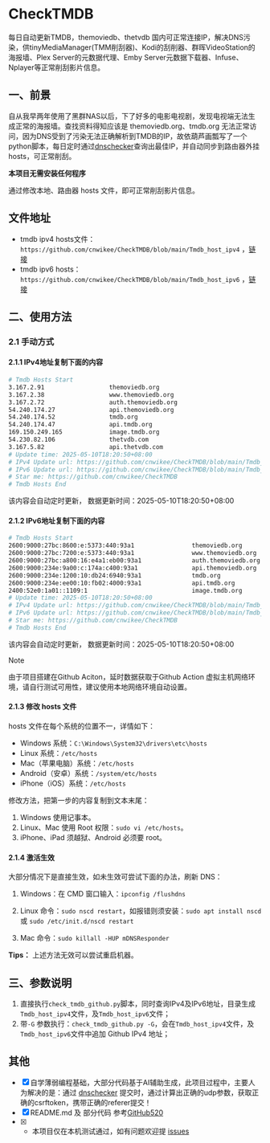 # CheckTMDB

每日自动更新TMDB，themoviedb、thetvdb 国内可正常连接IP，解决DNS污染，供tinyMediaManager(TMM削刮器)、Kodi的刮削器、群晖VideoStation的海报墙、Plex Server的元数据代理、Emby Server元数据下载器、Infuse、Nplayer等正常削刮影片信息。

## 一、前景

自从我早两年使用了黑群NAS以后，下了好多的电影电视剧，发现电视端无法生成正常的海报墙。查找资料得知应该是 themoviedb.org、tmdb.org 无法正常访问，因为DNS受到了污染无法正确解析到TMDB的IP，故依葫芦画瓢写了一个python脚本，每日定时通过[dnschecker](https://dnschecker.org/)查询出最佳IP，并自动同步到路由器外挂hosts，可正常削刮。

**本项目无需安装任何程序**

通过修改本地、路由器 hosts 文件，即可正常削刮影片信息。

## 文件地址

- tmdb ipv4 hosts文件：`https://github.com/cnwikee/CheckTMDB/blob/main/Tmdb_host_ipv4` ，[链接](https://github.com/cnwikee/CheckTMDB/blob/main/Tmdb_host_ipv4)
- tmdb ipv6 hosts：`https://github.com/cnwikee/CheckTMDB/blob/main/Tmdb_host_ipv6` ，[链接](https://github.com/cnwikee/CheckTMDB/blob/main/Tmdb_host_ipv6)

## 二、使用方法

### 2.1 手动方式

#### 2.1.1 IPv4地址复制下面的内容

```bash
# Tmdb Hosts Start
3.167.2.91                  themoviedb.org
3.167.2.38                  www.themoviedb.org
3.167.2.72                  auth.themoviedb.org
54.240.174.27               api.themoviedb.org
54.240.174.52               tmdb.org
54.240.174.47               api.tmdb.org
169.150.249.165             image.tmdb.org
54.230.82.106               thetvdb.com
3.167.5.82                  api.thetvdb.com
# Update time: 2025-05-10T18:20:50+08:00
# IPv4 Update url: https://github.com/cnwikee/CheckTMDB/blob/main/Tmdb_host_ipv4
# IPv6 Update url: https://github.com/cnwikee/CheckTMDB/blob/main/Tmdb_host_ipv6
# Star me: https://github.com/cnwikee/CheckTMDB
# Tmdb Hosts End

```

该内容会自动定时更新， 数据更新时间：2025-05-10T18:20:50+08:00

#### 2.1.2 IPv6地址复制下面的内容

```bash
# Tmdb Hosts Start
2600:9000:27bc:8600:e:5373:440:93a1                themoviedb.org
2600:9000:27bc:7200:e:5373:440:93a1                www.themoviedb.org
2600:9000:27bc:a800:16:e4a1:eb00:93a1              auth.themoviedb.org
2600:9000:234e:9a00:c:174a:c400:93a1               api.themoviedb.org
2600:9000:234e:1200:10:db24:6940:93a1              tmdb.org
2600:9000:234e:ee00:10:fb02:4000:93a1              api.tmdb.org
2400:52e0:1a01::1109:1                             image.tmdb.org
# Update time: 2025-05-10T18:20:50+08:00
# IPv4 Update url: https://github.com/cnwikee/CheckTMDB/blob/main/Tmdb_host_ipv4
# IPv6 Update url: https://github.com/cnwikee/CheckTMDB/blob/main/Tmdb_host_ipv6
# Star me: https://github.com/cnwikee/CheckTMDB
# Tmdb Hosts End

```

该内容会自动定时更新， 数据更新时间：2025-05-10T18:20:50+08:00

> [!NOTE]
> 由于项目搭建在Github Aciton，延时数据获取于Github Action 虚拟主机网络环境，请自行测试可用性，建议使用本地网络环境自动设置。

#### 2.1.3 修改 hosts 文件

hosts 文件在每个系统的位置不一，详情如下：

- Windows 系统：`C:\Windows\System32\drivers\etc\hosts`
- Linux 系统：`/etc/hosts`
- Mac（苹果电脑）系统：`/etc/hosts`
- Android（安卓）系统：`/system/etc/hosts`
- iPhone（iOS）系统：`/etc/hosts`

修改方法，把第一步的内容复制到文本末尾：

1. Windows 使用记事本。
2. Linux、Mac 使用 Root 权限：`sudo vi /etc/hosts`。
3. iPhone、iPad 须越狱、Android 必须要 root。

#### 2.1.4 激活生效

大部分情况下是直接生效，如未生效可尝试下面的办法，刷新 DNS：

1. Windows：在 CMD 窗口输入：`ipconfig /flushdns`

2. Linux 命令：`sudo nscd restart`，如报错则须安装：`sudo apt install nscd` 或 `sudo /etc/init.d/nscd restart`

3. Mac 命令：`sudo killall -HUP mDNSResponder`

**Tips：** 上述方法无效可以尝试重启机器。

## 三、参数说明

1. 直接执行`check_tmdb_github.py`脚本，同时查询IPv4及IPv6地址，目录生成`Tmdb_host_ipv4`文件，及`Tmdb_host_ipv6`文件；
2. 带`-G` 参数执行：`check_tmdb_github.py -G`，会在`Tmdb_host_ipv4`文件，及`Tmdb_host_ipv6`文件中追加 Github IPv4 地址；

## 其他

- [x] 自学薄弱编程基础，大部分代码基于AI辅助生成，此项目过程中，主要人为解决的是：通过 [dnschecker](https://dnschecker.org/) 提交时，通过计算出正确的udp参数，获取正确的csrftoken，携带正确的referer提交！
- [x] README.md 及 部分代码 参考[GitHub520](https://github.com/521xueweihan/GitHub520)
- [x] * 本项目仅在本机测试通过，如有问题欢迎提 [issues](https://github.com/cnwikee/CheckTMDB/issues/new)
